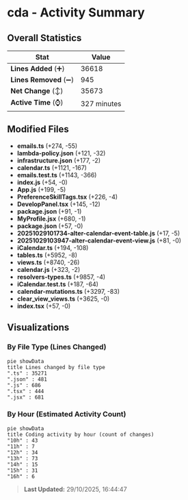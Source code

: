# cda - Activity Summary 

## Overall Statistics

| Stat                   | Value                                                             |
| ---------------------- | ----------------------------------------------------------------- |
| **Lines Added** (➕)   | 36618                                          |
| **Lines Removed** (➖) | 945                                        |
| **Net Change** (↕)    | 35673                |
| **Active Time** (⌚)   | 327 minutes |


## Modified Files
- **emails.ts** (+274, -55)
- **lambda-policy.json** (+121, -32)
- **infrastructure.json** (+177, -2)
- **calendar.ts** (+1121, -167)
- **emails.test.ts** (+1143, -366)
- **index.js** (+54, -0)
- **App.js** (+199, -5)
- **PreferenceSkillTags.tsx** (+226, -4)
- **DevelopPanel.tsx** (+145, -12)
- **package.json** (+91, -1)
- **MyProfile.jsx** (+680, -1)
- **package.json** (+57, -0)
- **20251029101734-alter-calendar-event-table.js** (+17, -5)
- **20251029103947-alter-calendar-event-view.js** (+81, -0)
- **iCalendar.ts** (+194, -108)
- **tables.ts** (+5952, -8)
- **views.ts** (+8740, -26)
- **calendar.js** (+323, -2)
- **resolvers-types.ts** (+9857, -4)
- **iCalendar.test.ts** (+187, -64)
- **calendar-mutations.ts** (+3297, -83)
- **clear_view_views.ts** (+3625, -0)
- **index.tsx** (+57, -0)

## Visualizations

### By File Type (Lines Changed)

```mermaid
pie showData
title Lines changed by file type
".ts" : 35271
".json" : 481
".js" : 686
".tsx" : 444
".jsx" : 681
```

### By Hour (Estimated Activity Count)

```mermaid
pie showData
title Coding activity by hour (count of changes)
"10h" : 43
"11h" : 7
"12h" : 34
"13h" : 73
"14h" : 15
"15h" : 31
"16h" : 6
```


> **Last Updated:** 29/10/2025, 16:44:47